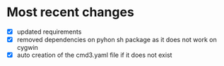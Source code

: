 # Most recent changes

* [x] updated requirements
* [x] removed dependencies on pyhon sh package as it does not work on cygwin
* [x] auto creation of the cmd3.yaml file if it does not exist
